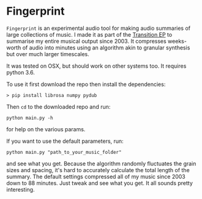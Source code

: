 # Fingerprint

`Fingerprint` is an experimental audio tool for making audio summaries of large collections of music. I made it as part of the [Transition EP](www.robclouth.com/transition) to summarise my entire musical output since 2003. It compresses weeks-worth of audio into minutes using an algorithm akin to granular synthesis but over much larger timescales.

It was tested on OSX, but should work on other systems too.
It requires python 3.6.

To use it first download the repo then install the dependencies:

`> pip install librosa numpy pydub`

Then `cd` to the downloaded repo and run: 

`python main.py -h` 

for help on the various params. 

If you want to use the default parameters, run: 

`python main.py "path_to_your_music_folder"` 

and see what you get. Because the algorithm randomly fluctuates the grain sizes and spacing, it's hard to accurately calculate the total length of the summary. The default settings compressed all of my music since 2003 down to 88 minutes. Just tweak and see what you get. It all sounds pretty interesting.





